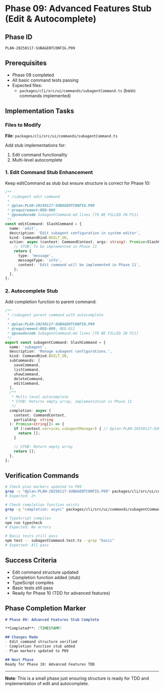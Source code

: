 # Phase 09: Advanced Features Stub (Edit & Autocomplete)

## Phase ID
`PLAN-20250117-SUBAGENTCONFIG.P09`

## Prerequisites
- Phase 08 completed
- All basic command tests passing
- Expected files:
  - `packages/cli/src/ui/commands/subagentCommand.ts` (basic commands implemented)

## Implementation Tasks

### Files to Modify

**File**: `packages/cli/src/ui/commands/subagentCommand.ts`

Add stub implementations for:
1. Edit command functionality
2. Multi-level autocomplete

### 1. Edit Command Stub Enhancement

Keep editCommand as stub but ensure structure is correct for Phase 10:

```typescript
/**
 * /subagent edit command
 * 
 * @plan:PLAN-20250117-SUBAGENTCONFIG.P09
 * @requirement:REQ-008
 * @pseudocode SubagentCommand.md lines [TO BE FILLED IN P11]
 */
const editCommand: SlashCommand = {
  name: 'edit',
  description: 'Edit subagent configuration in system editor',
  kind: CommandKind.BUILT_IN,
  action: async (context: CommandContext, args: string): Promise<SlashCommandActionReturn> => {
    // STUB: To be implemented in Phase 11
    return {
      type: 'message',
      messageType: 'info',
      content: 'Edit command will be implemented in Phase 11',
    };
  },
};
```

### 2. Autocomplete Stub

Add completion function to parent command:

```typescript
/**
 * /subagent parent command with autocomplete
 * 
 * @plan:PLAN-20250117-SUBAGENTCONFIG.P09
 * @requirement:REQ-009, REQ-011
 * @pseudocode SubagentCommand.md lines [TO BE FILLED IN P11]
 */
export const subagentCommand: SlashCommand = {
  name: 'subagent',
  description: 'Manage subagent configurations.',
  kind: CommandKind.BUILT_IN,
  subCommands: [
    saveCommand,
    listCommand,
    showCommand,
    deleteCommand,
    editCommand,
  ],
  /**
   * Multi-level autocomplete
   * STUB: Returns empty array, implementation in Phase 11
   */
  completion: async (
    context: CommandContext,
    partialArg: string
  ): Promise<string[]> => {
    if (!context.services.subagentManager) { // @plan:PLAN-20250117-SUBAGENTCONFIG.P09 @requirement:REQ-009
      return [];
    }

    // STUB: Return empty array
    return [];
  },
};
```

## Verification Commands

```bash
# Check plan markers updated to P09
grep -c "@plan:PLAN-20250117-SUBAGENTCONFIG.P09" packages/cli/src/ui/commands/subagentCommand.ts
# Expected: 2+

# Check completion function exists
grep -q "completion: async" packages/cli/src/ui/commands/subagentCommand.ts || exit 1

# TypeScript compiles
npm run typecheck
# Expected: No errors

# Basic tests still pass
npm test -- subagentCommand.test.ts --grep "basic"
# Expected: All pass
```

## Success Criteria

- Edit command structure updated
- Completion function added (stub)
- TypeScript compiles
- Basic tests still pass
- Ready for Phase 10 (TDD for advanced features)

## Phase Completion Marker

```markdown
# Phase 09: Advanced Features Stub Complete

**Completed**: [TIMESTAMP]

## Changes Made
- Edit command structure verified
- Completion function stub added
- Plan markers updated to P09

## Next Phase
Ready for Phase 10: Advanced Features TDD
```

---

**Note**: This is a small phase just ensuring structure is ready for TDD and implementation of edit and autocomplete.
